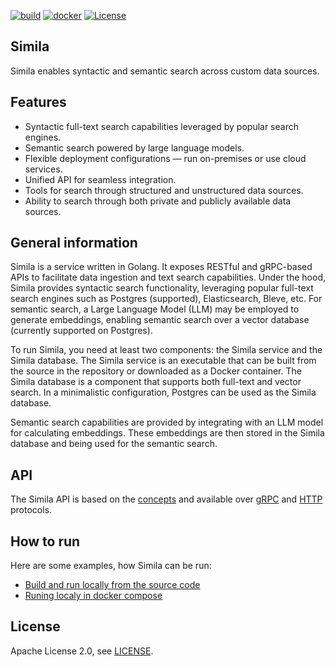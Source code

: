 [![build](https://github.com/simila-io/simila/actions/workflows/build.yaml/badge.svg)](https://github.com/simila-io/simila/actions/workflows/build.yaml) [![docker](https://github.com/simila-io/simila/actions/workflows/docker.yaml/badge.svg)](https://github.com/simila-io/simila/actions/workflows/docker.yaml) [![License](https://img.shields.io/badge/License-Apache%202.0-blue.svg)](https://github.com/simila-io/simila/blob/master/LICENSE)

## Simila 
Simila enables syntactic and semantic search across custom data sources.

## Features
- Syntactic full-text search capabilities leveraged by popular search engines.
- Semantic search powered by large language models.
- Flexible deployment configurations — run on-premises or use cloud services.
- Unified API for seamless integration.
- Tools for search through structured and unstructured data sources.
- Ability to search through both private and publicly available data sources.

## General information
Simila is a service written in Golang. It exposes RESTful and gRPC-based APIs to facilitate data ingestion and text search capabilities. Under the hood, Simila provides syntactic search functionality, leveraging popular full-text search engines such as Postgres (supported), Elasticsearch, Bleve, etc. For semantic search, a Large Language Model (LLM) may be employed to generate embeddings, enabling semantic search over a vector database (currently supported on Postgres).

To run Simila, you need at least two components: the Simila service and the Simila database. The Simila service is an executable that can be built from the source in the repository or downloaded as a Docker container. The Simila database is a component that supports both full-text and vector search. In a minimalistic configuration, Postgres can be used as the Simila database.

Semantic search capabilities are provided by integrating with an LLM model for calculating embeddings. These embeddings are then stored in the Simila database and being used for the semantic search.

## API
The Simila API is based on the [concepts](docs/concepts.md) and available over [gRPC](api/proto) and [HTTP](api/openapi/README.md) protocols.

## How to run
Here are some examples, how Simila can be run:

- [Build and run locally from the source code](docs/deployment.md#compile-from-the-source-code-and-run-it-locally)
- [Runing localy in docker compose](docs/deployment.md#docker-compose-locally)

## License
Apache License 2.0, see [LICENSE](LICENSE).

